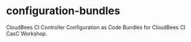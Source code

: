 # configuration-bundles
CloudBees CI Controller Configuration as Code Bundles for CloudBees CI CasC Workshop.

